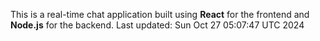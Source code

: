 This is a real-time chat application built using **React** for the frontend and **Node.js** for the backend.
Last updated: Sun Oct 27 05:07:47 UTC 2024
